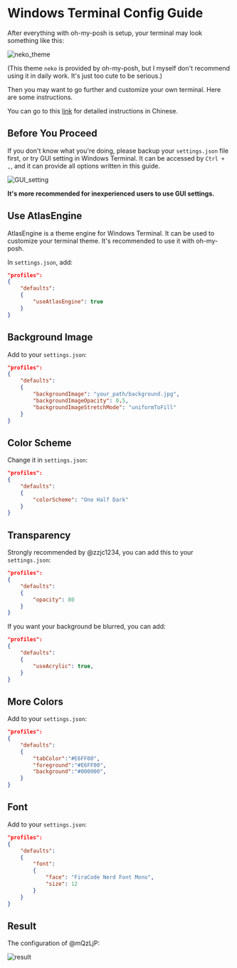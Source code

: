 # Windows Terminal Config Guide

After everything with oh-my-posh is setup, your terminal may look something like this:

![neko_theme](../pic/neko_theme.jpg)

(This theme `neko` is provided by oh-my-posh, but I myself don't recommend using it in daily work. It's just too cute to be serious.)

Then you may want to go further and customize your own terminal. Here are some instructions.

You can go to this [link](https://zhuanlan.zhihu.com/p/435998754) for detailed instructions in Chinese.

## Before You Proceed

If you don't know what you're doing, please backup your `settings.json` file first, or try GUI setting in Windows Terminal. It can be accessed by `Ctrl + ,`, and it can provide all options written in this guide.

![GUI_setting](../pic/GUI_setting.jpg)

**It's more recommended for inexperienced users to use GUI settings.**

## Use AtlasEngine

AtlasEngine is a theme engine for Windows Terminal. It can be used to customize your terminal theme. It's recommended to use it with oh-my-posh.

In `settings.json`, add:

```json
"profiles":
{
    "defaults":
    {
        "useAtlasEngine": true
    }
}
```

## Background Image

Add to your `settings.json`:

```json
"profiles":
{
    "defaults":
    {
        "backgroundImage": "your_path/background.jpg",
        "backgroundImageOpacity": 0.5,
        "backgroundImageStretchMode": "uniformToFill"
    }
}
```

## Color Scheme

Change it in `settings.json`:

```json
"profiles":
{
    "defaults":
    {
        "colorScheme": "One Half Dark"
    }
}
```

## Transparency

Strongly recommended by @zzjc1234, you can add this to your `settings.json`:

```json
"profiles":
{
    "defaults":
    {
        "opacity": 80
    }
}
```

If you want your background be blurred, you can add:

```json
"profiles":
{
    "defaults":
    {
        "useAcrylic": true,
    }
}
```

## More Colors

Add to your `settings.json`:

```json
"profiles":
{
    "defaults":
    {
        "tabColor":"#E6FF00",
        "foreground":"#E6FF00",
        "background":"#000000",
    }
}
```

## Font

Add to your `settings.json`:

```json
"profiles":
{
    "defaults":
    {
        "font":
        {
            "face": "FiraCode Nerd Font Mono",
            "size": 12
        }
    }
}
```

## Result

The configuration of @mQzLjP:

![result](../pic/result.jpg)

